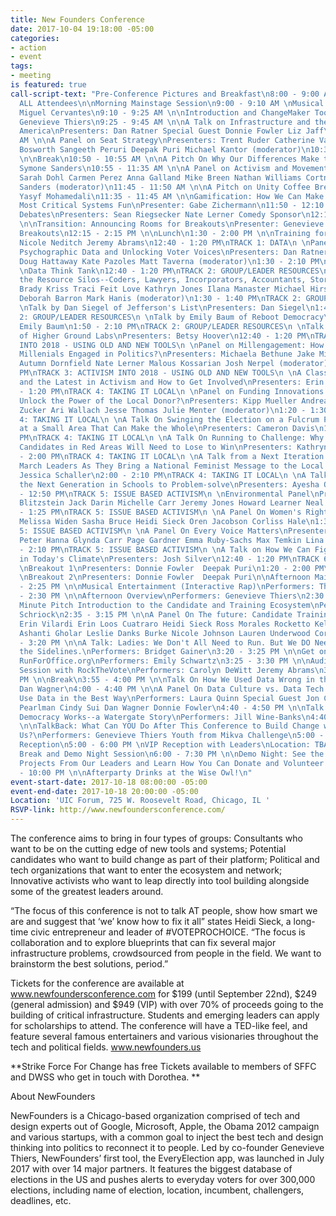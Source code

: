 ```yaml
---
title: New Founders Conference
date: 2017-10-04 19:18:00 -05:00
categories:
- action
- event
tags:
- meeting
is featured: true
call-script-text: "Pre-Conference Pictures and Breakfast\n8:00 - 9:00 AM \nBreakfast\nParticipants:
  ALL Attendees\n\nMorning Mainstage Session\n9:00 - 9:10 AM \nMusical Opener\nPerformer:
  Miguel Cervantes\n9:10 - 9:25 AM \n\nIntroduction and ChangeMaker Tool Unveiling\nPresenter:
  Genevieve Thiers\n9:25 - 9:45 AM \n\nA Talk on Infrastructure and the Future of
  America\nPresenters: Dan Ratner Special Guest Donnie Fowler Liz Jaff\n9:50 - 10:30
  AM \n\nA Panel on Seat Strategy\nPresenters: Trent Ruder Catherine Vaughan Rita
  Bosworth Sangeeth Peruri Deepak Puri Michael Kantor (moderator)\n10:30 - 10:50 AM
  \n\nBreak\n10:50 - 10:55 AM \n\nA Pitch On Why Our Differences Make the Best Movements\nPresenter:
  Symone Sanders\n10:55 - 11:35 AM \n\nA Panel on Activism and Movements\nPresenters:
  Sarah Dohl Carmen Perez Anna Galland Mike Breen Nathan Williams Cortney Tunis Symone
  Sanders (moderator)\n11:45 - 11:50 AM \n\nA Pitch on Unity Coffee Breaks\nPresenter:
  Yasyf Mohamedali\n11:35 - 11:45 AM \n\nGamification: How We Can Make Changing Our
  Most Critical Systems Fun\nPresenter: Gabe Zichermann\n11:50 - 12:10 PM \n\nDumb
  Debates\nPresenters: Sean Riegsecker Nate Lerner Comedy Sponsor\n12:10 - 12:15 PM
  \n\nTransition: Announcing Rooms for Breakouts\nPresenter: Genevieve Thiers\n\nAfternoon
  Breakouts\n12:15 - 2:15 PM \n\nLunch\n1:30 - 2:00 PM \n\nTraining for ActLocal Summits\nPresenters:
  Nicole Neditch Jeremy Abrams\n12:40 - 1:20 PM\nTRACK 1: DATA\n \nPanel on the Future:
  Psychographic Data and Unlocking Voter Voices\nPresenters: Dan Ratner Drew Linzer
  Doug Hattaway Kate Pazoles Matt Taverna (moderator)\n1:30 - 2:10 PM\nTRACK 1: DATA\n
  \nData Think Tank\n12:40 - 1:20 PM\nTRACK 2: GROUP/LEADER RESOURCES\n \nPanel on
  the Resource Silos--Coders, Lawyers, Incorporators, Accountants, Storytellers\nPresenters:
  Brady Kriss Traci Feit Love Kathryn Jones Ilana Manaster Michael Hirschorn Sam Rosen
  Deborah Barron Mark Hanis (moderator)\n1:30 - 1:40 PM\nTRACK 2: GROUP/LEADER RESOURCES\n
  \nTalk by Dan Siegel of Jefferson's List\nPresenters: Dan Siegel\n1:40 - 1:50 PM\nTRACK
  2: GROUP/LEADER RESOURCES\n \nTalk by Emily Baum of Reboot Democracy\nPresenters:
  Emily Baum\n1:50 - 2:10 PM\nTRACK 2: GROUP/LEADER RESOURCES\n \nTalk By Betsy Hoover
  of Higher Ground Labs\nPresenters: Betsy Hoover\n12:40 - 1:20 PM\nTRACK 3: ACTIVISM
  INTO 2018 - USING OLD AND NEW TOOLS\n \nPanel on Millengagement: How Can We Get
  Millenials Engaged in Politics?\nPresenters: Michaela Bethune Jake Mikva Malia Fisher
  Autumn Dornfield Nate Lerner Malous Kossarian Josh Nerpel (moderator)\n1:30 - 2:10
  PM\nTRACK 3: ACTIVISM INTO 2018 - USING OLD AND NEW TOOLS\n \nA Class On The Ecosystem
  and the Latest in Activism and How to Get Involved\nPresenters: Erin Mazursky\n12:40
  - 1:20 PM\nTRACK 4: TAKING IT LOCAL\n \nPanel on Funding Innovations: How Can We
  Unlock the Power of the Local Donor?\nPresenters: Kipp Mueller Andrea Hailey Jonathan
  Zucker Ari Wallach Jesse Thomas Julie Menter (moderator)\n1:20 - 1:30 PM\nTRACK
  4: TAKING IT LOCAL\n \nA Talk On Swinging the Election on a Fulcrum Point--a Look
  at a Small Area That Can Make the Whole\nPresenters: Cameron Davis\n1:40 - 1:50
  PM\nTRACK 4: TAKING IT LOCAL\n \nA Talk On Running to Challenge: Why Some Local
  Candidates in Red Areas Will Need to Lose to Win\nPresenters: Kathryn Poindexter\n1:50
  - 2:00 PM\nTRACK 4: TAKING IT LOCAL\n \nA Talk from a Next Iteration of the Women's
  March Leaders As They Bring a National Feminist Message to the Local Level\nPresenters:
  Jessica Schaller\n2:00 - 2:10 PM\nTRACK 4: TAKING IT LOCAL\n \nA Talk On Training
  the Next Generation in Schools to Problem-solve\nPresenters: Ayesha Qazi\n12:20
  - 12:50 PM\nTRACK 5: ISSUE BASED ACTIVISM\n \nEnvironmental Panel\nPresenters: Ryan
  Blitzstein Jack Darin Michelle Carr Jeremy Jones Howard Learner Neal Sales-griffin\n12:55
  - 1:25 PM\nTRACK 5: ISSUE BASED ACTIVISM\n \nA Panel On Women's Rights\nPresenters:
  Melissa Widen Sasha Bruce Heidi Sieck Oren Jacobson Corliss Hale\n1:30 - 2:00 PM\nTRACK
  5: ISSUE BASED ACTIVISM\n \nA Panel On Every Voice Matters\nPresenters: Marya Bangee
  Peter Hanna Glynda Carr Page Gardner Emma Ruby-Sachs Max Temkin Lina Sergie\n2:00
  - 2:10 PM\nTRACK 5: ISSUE BASED ACTIVISM\n \nA Talk on How We Can Fight Corruption
  in Today's Climate\nPresenters: Josh Silver\n12:40 - 1:20 PM\nTRACK 6: BREAKOUTS\n
  \nBreakout 1\nPresenters: Donnie Fowler  Deepak Puri\n1:20 - 2:00 PM\nTRACK 6: BREAKOUTS\n
  \nBreakout 2\nPresenters: Donnie Fowler  Deepak Puri\n\nAfternoon Mainstage Session\n2:15
  - 2:25 PM \n\nMusical Entertainment (Interactive Rap)\nPerformers: The Q brothers\n2:25
  - 2:30 PM \n\nAfternoon Overview\nPerformers: Genevieve Thiers\n2:30 - 2:35 PM \n\n5
  Minute Pitch Introduction to the Candidate and Training Ecosystem\nPerformers: Stephanie
  Schriock\n2:35 - 3:15 PM \n\nA Panel On The future: Candidate Training and Recruitment\nPerformers:
  Erin Vilardi Erin Loos Cuatraro Heidi Sieck Ross Morales Rocketto Kelly Dietrich
  Ashanti Gholar Leslie Danks Burke Nicole Johnson Lauren Underwood Corliss Hale\n3:15
  - 3:20 PM \n\nA Talk: Ladies: We Don't All Need to Run. But We DO Need to Get Off
  the Sidelines.\nPerformers: Bridget Gainer\n3:20 - 3:25 PM \n\nGet on the Ballot:
  RunForOffice.org\nPerformers: Emily Schwartz\n3:25 - 3:30 PM \n\nAudience Participation
  Session with RockTheVote\nPerformers: Carolyn DeWitt Jeremy Abrams\n3:30 - 3:50
  PM \n\nBreak\n3:55 - 4:00 PM \n\nTalk On How We Used Data Wrong in the Past\nPerformers:
  Dan Wagner\n4:00 - 4:40 PM \n\nA Panel On Data Culture vs. Data Tech and How to
  Use Data in the Best Way\nPerformers: Laura Quinn Special Guest Jon Carson Nathaniel
  Pearlman Cindy Sui Dan Wagner Donnie Fowler\n4:40 - 4:50 PM \n\nTalk On Why Our
  Democracy Works--a Watergate Story\nPerformers: Jill Wine-Banks\n4:40 - 4:50 PM
  \n\nTalkBack: What Can YOU Do After This Conference to Build Change with All of
  Us?\nPerformers: Genevieve Thiers Youth from Mikva Challenge\n5:00 - 6:00 PM \n\nDinner
  Reception\n5:00 - 6:00 PM \nVIP Reception with Leaders\nLocation: TBA\n\nNetworking
  Break and Demo Night Session\n6:00 - 7:30 PM \n\nDemo Night: See the ChangeMaker
  Projects From Our Leaders and Learn How You Can Donate and Volunteer to Help!\n7:30
  - 10:00 PM \n\nAfterparty Drinks at the Wise Owl!\n"
event-start-date: 2017-10-18 08:00:00 -05:00
event-end-date: 2017-10-18 20:00:00 -05:00
Location: 'UIC Forum, 725 W. Roosevelt Road, Chicago, IL '
RSVP-link: http://www.newfoundersconference.com/
---
```


The conference aims to bring in four types of groups: Consultants who want to be on the cutting edge of new tools and systems; Potential candidates who want to build change as part of their platform; Political and tech organizations that want to enter the ecosystem and network; Innovative activists who want to leap directly into tool building alongside some of the greatest leaders around.

“The focus of this conference is not to talk AT people, show how smart we are and suggest that ‘we’ know how to fix it all” states Heidi Sieck, a long-time civic entrepreneur and leader of #VOTEPROCHOICE. “The focus is collaboration and to explore blueprints that can fix several major infrastructure problems, crowdsourced from people in the field. We want to brainstorm the best solutions, period.”

Tickets for the conference are available at www.newfoundersconference.com for $199 (until September 22nd), $249 (general admission) and $949 (VIP) with over 70% of proceeds going to the building of critical infrastructure. Students and emerging leaders can apply for scholarships to attend. The conference will have a TED-like feel, and feature several famous entertainers and various visionaries throughout the tech and political fields. www.newfounders.us

**Strike Force For Change has free Tickets available to members of SFFC and DWSS who get in touch with Dorothea. **

About NewFounders

NewFounders is a Chicago-based organization comprised of tech and design experts out of Google, Microsoft, Apple, the Obama 2012 campaign and various startups, with a common goal to inject the best tech and design thinking into politics to reconnect it to people. Led by co-founder Genevieve Thiers, NewFounders’ first tool, the EveryElection app, was launched in July 2017 with over 14 major partners. It features the biggest database of elections in the US and pushes alerts to everyday voters for over 300,000 elections, including name of election, location, incumbent, challengers, deadlines, etc.